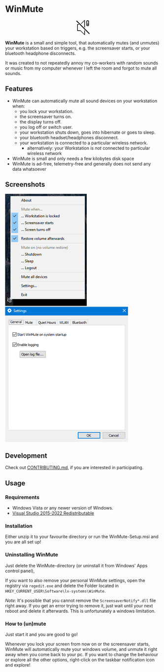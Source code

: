 # WinMute

<div align="center"><img alt="WinMute's logo" title="WinMute" src="WinMute/icons/app.png"></div>


**WinMute** is a small and simple tool, that automatically mutes (and unmutes) your workstation
based on triggers, e.g. the screensaver starts, or your bluetooth headphone disconnects.

It was created to not repeatedly annoy my co-workers with random sounds or music from my
computer whenever I left the room and forgot to mute all sounds.

## Features

* WinMute can automatically mute all sound devices on your workstation when:
  * you lock your workstation.
  * the screensaver turns on.
  * the display turns off.
  * you log off or switch user.
  * your workstation shuts down, goes into hibernate or goes to sleep.
  * your bluetooth headset/headphones disconnect.
  * your workstation is connected to a particular wireless network.
    * alternatively: your Workstation is _not_ connected to particular wireless network
* WinMute is small and only needs a few kilobytes disk space
* WinMute is ad-free, telemetry-free and generally does not send any data whatsoever


## Screenshots

![Screenshot of WinMute](dist/screenshots/app.png? "Screenshot of WinMute")
![Screenshot of the Settings](dist/screenshots/settings.gif? "Settings dialog")


## Development

Check out [CONTRIBUTING.md](CONTRIBUTING.md), if you are interested in participating.


## Usage

### Requirements

* Windows Vista or any newer version of Windows.
* [Visual Studio 2015-2022 Redistributable](https://support.microsoft.com/help/2977003/the-latest-supported-visual-c-downloads)

### Installation

Either unzip it to your favourite directory or run the WinMute-Setup.msi and you are all set up!

### Uninstalling WinMute

Just delete the WinMute-directory (or uninstall it from Windows' Apps control panel),

If you want to also remove your personal WinMute settings, open the registry via `regedit.exe` and delete the Folder located in `HKEY_CURRENT_USER\Software\lx-systems\WinMute`.

*Note:* It's possible that you cannot remove the `ScreensaverNotify*.dll` file right away. If you get an error trying to remove it, just wait until your next reboot and delete it afterwards. This is unfortunately a windows limitation.

### How to (un)mute

Just start it and you are good to go!

Whenever you lock your screen from now on or the screensaver starts, WinMute will automatically mute your windows volume, and unmute it right away when you come back to your pc.
If you want to change the behaviour or explore all the other options, right-click on the taskbar notification icon and explore!
